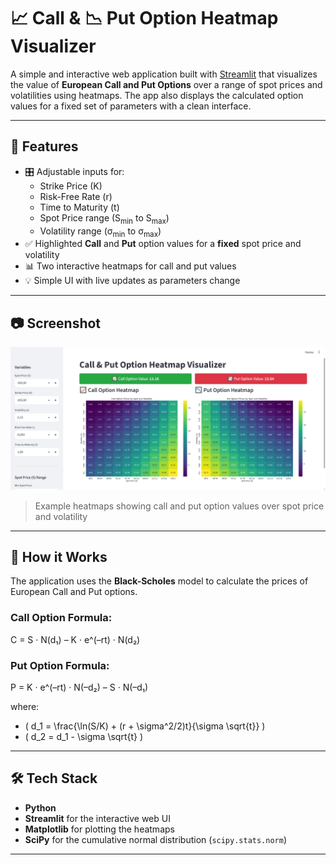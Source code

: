 # 📈 Call & 📉 Put Option Heatmap Visualizer

A simple and interactive web application built with [Streamlit](https://streamlit.io/) that visualizes the value of **European Call and Put Options** over a range of spot prices and volatilities using heatmaps. The app also displays the calculated option values for a fixed set of parameters with a clean interface.

---

## 🚀 Features

- 🎛 Adjustable inputs for:
  - Strike Price (K)
  - Risk-Free Rate (r)
  - Time to Maturity (t)
  - Spot Price range (S<sub>min</sub> to S<sub>max</sub>)
  - Volatility range (σ<sub>min</sub> to σ<sub>max</sub>)
- ✅ Highlighted **Call** and **Put** option values for a **fixed** spot price and volatility
- 📊 Two interactive heatmaps for call and put values
- 💡 Simple UI with live updates as parameters change

---

## 📷 Screenshot

![heatmap-demo](Black-Scholes.png)  
> Example heatmaps showing call and put option values over spot price and volatility

---

## 🧠 How it Works

The application uses the **Black-Scholes** model to calculate the prices of European Call and Put options.

### Call Option Formula:

C = S · N(d₁) – K · e^(–rt) · N(d₂)


### Put Option Formula:

P = K · e^(–rt) · N(–d₂) – S · N(–d₁)

where:

- \( d_1 = \frac{\ln(S/K) + (r + \sigma^2/2)t}{\sigma \sqrt{t}} \)
- \( d_2 = d_1 - \sigma \sqrt{t} \)

---

## 🛠️ Tech Stack

- **Python**
- **Streamlit** for the interactive web UI
- **Matplotlib** for plotting the heatmaps
- **SciPy** for the cumulative normal distribution (`scipy.stats.norm`)

---

